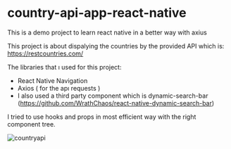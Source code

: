 # country-api-app-react-native
This is a demo project to learn react native in a better way with axius 

This project is about dispalying the countries by the provided API which is: https://restcountries.com/

The libraries that ı used for this project:

- React Native Navigation 
- Axios ( for the apı requests )
- I also used a third party component which is dynamic-search-bar (https://github.com/WrathChaos/react-native-dynamic-search-bar)

I tried to use hooks and props in most efficient way with the right component tree. 



![countryapi](https://user-images.githubusercontent.com/75833534/182419394-1228ad1b-caa5-4bea-8042-795748986ebf.png)

